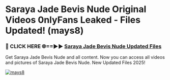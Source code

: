 # Saraya Jade Bevis Nude Original Videos 0nlyFans Leaked - Files Updated! (mays8)

<h3>🔴 CLICK HERE 🌐==►► <a href="https://tinyurl.com/52m3yx9h" rel="nofollow">Saraya Jade Bevis Nude Updated Files</a></h3>

Get Saraya Jade Bevis Nude and all content. Now you can access all videos and pictures of Saraya Jade Bevis Nude. New Updated Files 2025!

[![mays8](https://i.imgur.com/TnHtlc8.gif)](https://tinyurl.com/52m3yx9h)
